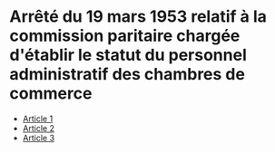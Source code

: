 # Arrêté du 19 mars 1953 relatif à la commission paritaire chargée d'établir le statut du personnel administratif des chambres de commerce

- [Article 1](article-1.md)
- [Article 2](article-2.md)
- [Article 3](article-3.md)
